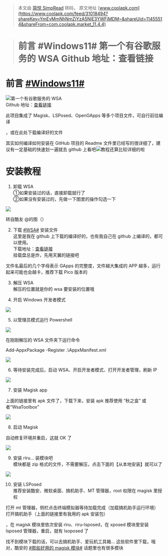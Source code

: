 > 本文由 [简悦 SimpRead](http://ksria.com/simpread/) 转码， 原文地址 [www.coolapk.com](https://www.coolapk.com/feed/31018494?shareKey=YmEyMmNhNmZjYzA5NjE3YWFjMDM~&shareUid=11455514&shareFrom=com.coolapk.market_11.4.4)

> # 前言 #Windows11# 第一个有谷歌服务的 WSA Github 地址：查看链接

# 前言 [#Windows11#](https://www.coolapk.com/t/Windows11?type=12)  
![](http://static.coolapk.com/emoticons/v9/coolapk_emotion_1011_hengji.png)第一个有谷歌服务的 WSA  
Github 地址：[查看链接](https://github.com/LSPosed/MagiskOnWSA "https://github.com/LSPosed/MagiskOnWSA")

此项目集成了 Magisk、LSPosed、OpenGApps 等多个项目文件，可自行前往编译

，或在此处下载编译好的文件

其实如何编译如何安装在 GitHub 项目的 Readme 文件里已经写的很详细了，建议有一定基础的快速划一遍就去 github 上看吧![](http://static.coolapk.com/emoticons/v9/coolapk_emotion_1011_hengji.png)教程还算比较详细的啦

# 安装教程

1. 卸载 WSA  
①如果安装过的话，直接卸载就行了  
②如果没有安装过的，先做一下图里的操作勾选一下

![](http://image.coolapk.com/feed/2021/1030/00/2616217_79779399_5180_1823@1499x962.png.m.jpg)

转自酷友 @的图（）

2. 下载 [#WSA#](https://www.coolapk.com/t/WSA?type=12) 安装文件  
这里是我在 github 上下载的编译好的，也有我自己在 github 上编译的，都可以使用。  
下载地址：[查看链接](https://cloud.189.cn/t/BZrqimyMv6jy "https://cloud.189.cn/t/BZrqimyMv6jy")  
挂载盘总是炸，先用天翼的链接吧

文件名最后的几个字母表示 GApps 的完整度，文件越大集成的 APP 越多，运行起来可能也会越卡，推荐下载 Pico 版本的

3. 解压 WSA  
解压的位置就是你的 wsa 要安装的位置哦

4. 开启 Windows 开发者模式

![](http://image.coolapk.com/feed/2021/1028/16/2616217_28649868_9210_9954@870x796.jpeg.m.jpg)

5. 以管理员模式运行 Powershell

![](http://image.coolapk.com/feed/2021/1028/16/2616217_5fef8e9f_9210_9956@779x768.jpeg.m.jpg)

在刚刚解压的 WSA 文件夹下运行命令

Add-AppxPackage -Register .\AppxManifest.xml

![](http://image.coolapk.com/feed/2021/1028/16/2616217_dfe0762b_9210_9958@859x191.jpeg.m.jpg)

6. 等待安装完成后，启动 WSA、开启开发者模式、打开开发者管理，刷新 IP

![](http://image.coolapk.com/feed/2021/1028/16/2616217_50196847_9210_9959@1920x1006.jpeg.m.jpg)

7. 安装 Magisk app

上面的链接里有 apk 文件了，下载下来，安装 apk 推荐使用 “秋之盒” 或者“WsaToolbox”

![](http://image.coolapk.com/feed/2021/1028/16/2616217_89ed1fe8_9210_9961@1036x643.jpeg.m.jpg)

8. 启动 Magisk

自动修复环境并重启，这就 OK 了

![](http://image.coolapk.com/feed/2021/1028/16/2616217_4de8fed7_9210_9963@772x463.jpeg.m.jpg)

9. 安装 riru... 装模块吧  
模块都是 zip 格式的文件，不需要解压，点击下面的【从本地安装】就可以了

![](http://image.coolapk.com/feed/2021/1028/16/2616217_b22ca635_9210_9964@865x679.jpeg.m.jpg)

10. 安装 LSPosed  
推荐安装酷安、微软桌面、搞机助手、MT 管理器，root 权限在 magisk 里授权

打开 mt 管理器，侧栏点击终端模拟器等待加载完成（加载搞机助手运行环境）  
打开搞机助手（上面的链接里有我用的 apk 安装包）

，在 magisk 模块里依次安装 riru、riru-lsposed，在 xposed 模块里安装 lsposed 管理器，重启，就有 lsoposed 了

找不到模块下载的话，可以去搞机助手、爱玩机工具箱... 这些软件里下载，哦对，酷安的 [#那些好用的 magisk 模块#](https://www.coolapk.com/t/%E9%82%A3%E4%BA%9B%E5%A5%BD%E7%94%A8%E7%9A%84magisk%E6%A8%A1%E5%9D%97?type=12) 话题里也有很多模块